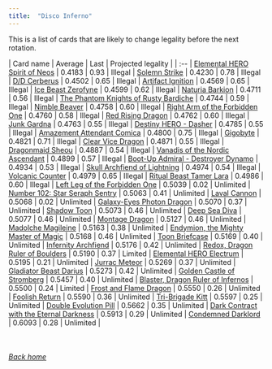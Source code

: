 ```yaml
---
title:  "Disco Inferno"
---
```


This is a list of cards that are likely to change legality before the next rotation.

| Card name | Average | Last | Projected legality |
| :-- |
[Elemental HERO Spirit of Neos](https://db.ygoprodeck.com/card/?search=Elemental%20HERO%20Spirit%20of%20Neos) | 0.4183 | 0.93 | Illegal |
[Solemn Strike](https://db.ygoprodeck.com/card/?search=Solemn%20Strike) | 0.4230 | 0.78 | Illegal |
[D/D Cerberus](https://db.ygoprodeck.com/card/?search=D/D%20Cerberus) | 0.4502 | 0.65 | Illegal |
[Artifact Ignition](https://db.ygoprodeck.com/card/?search=Artifact%20Ignition) | 0.4569 | 0.65 | Illegal |
[Ice Beast Zerofyne](https://db.ygoprodeck.com/card/?search=Ice%20Beast%20Zerofyne) | 0.4599 | 0.62 | Illegal |
[Naturia Barkion](https://db.ygoprodeck.com/card/?search=Naturia%20Barkion) | 0.4711 | 0.56 | Illegal |
[The Phantom Knights of Rusty Bardiche](https://db.ygoprodeck.com/card/?search=The%20Phantom%20Knights%20of%20Rusty%20Bardiche) | 0.4744 | 0.59 | Illegal |
[Nimble Beaver](https://db.ygoprodeck.com/card/?search=Nimble%20Beaver) | 0.4758 | 0.60 | Illegal |
[Right Arm of the Forbidden One](https://db.ygoprodeck.com/card/?search=Right%20Arm%20of%20the%20Forbidden%20One) | 0.4760 | 0.58 | Illegal |
[Red Rising Dragon](https://db.ygoprodeck.com/card/?search=Red%20Rising%20Dragon) | 0.4762 | 0.60 | Illegal |
[Junk Gardna](https://db.ygoprodeck.com/card/?search=Junk%20Gardna) | 0.4763 | 0.55 | Illegal |
[Destiny HERO - Dasher](https://db.ygoprodeck.com/card/?search=Destiny%20HERO%20-%20Dasher) | 0.4785 | 0.55 | Illegal |
[Amazement Attendant Comica](https://db.ygoprodeck.com/card/?search=Amazement%20Attendant%20Comica) | 0.4800 | 0.75 | Illegal |
[Gigobyte](https://db.ygoprodeck.com/card/?search=Gigobyte) | 0.4821 | 0.71 | Illegal |
[Clear Vice Dragon](https://db.ygoprodeck.com/card/?search=Clear%20Vice%20Dragon) | 0.4871 | 0.55 | Illegal |
[Dragonmaid Sheou](https://db.ygoprodeck.com/card/?search=Dragonmaid%20Sheou) | 0.4887 | 0.54 | Illegal |
[Vanadis of the Nordic Ascendant](https://db.ygoprodeck.com/card/?search=Vanadis%20of%20the%20Nordic%20Ascendant) | 0.4899 | 0.57 | Illegal |
[Boot-Up Admiral - Destroyer Dynamo](https://db.ygoprodeck.com/card/?search=Boot-Up%20Admiral%20-%20Destroyer%20Dynamo) | 0.4934 | 0.53 | Illegal |
[Skull Archfiend of Lightning](https://db.ygoprodeck.com/card/?search=Skull%20Archfiend%20of%20Lightning) | 0.4974 | 0.54 | Illegal |
[Volcanic Counter](https://db.ygoprodeck.com/card/?search=Volcanic%20Counter) | 0.4979 | 0.65 | Illegal |
[Ritual Beast Tamer Lara](https://db.ygoprodeck.com/card/?search=Ritual%20Beast%20Tamer%20Lara) | 0.4986 | 0.60 | Illegal |
[Left Leg of the Forbidden One](https://db.ygoprodeck.com/card/?search=Left%20Leg%20of%20the%20Forbidden%20One) | 0.5039 | 0.02 | Unlimited |
[Number 102: Star Seraph Sentry](https://db.ygoprodeck.com/card/?search=Number%20102:%20Star%20Seraph%20Sentry) | 0.5063 | 0.41 | Unlimited |
[Laval Cannon](https://db.ygoprodeck.com/card/?search=Laval%20Cannon) | 0.5068 | 0.02 | Unlimited |
[Galaxy-Eyes Photon Dragon](https://db.ygoprodeck.com/card/?search=Galaxy-Eyes%20Photon%20Dragon) | 0.5070 | 0.37 | Unlimited |
[Shadow Toon](https://db.ygoprodeck.com/card/?search=Shadow%20Toon) | 0.5073 | 0.46 | Unlimited |
[Deep Sea Diva](https://db.ygoprodeck.com/card/?search=Deep%20Sea%20Diva) | 0.5077 | 0.46 | Unlimited |
[Montage Dragon](https://db.ygoprodeck.com/card/?search=Montage%20Dragon) | 0.5127 | 0.46 | Unlimited |
[Madolche Magileine](https://db.ygoprodeck.com/card/?search=Madolche%20Magileine) | 0.5163 | 0.38 | Unlimited |
[Endymion, the Mighty Master of Magic](https://db.ygoprodeck.com/card/?search=Endymion,%20the%20Mighty%20Master%20of%20Magic) | 0.5168 | 0.46 | Unlimited |
[Toon Briefcase](https://db.ygoprodeck.com/card/?search=Toon%20Briefcase) | 0.5169 | 0.40 | Unlimited |
[Infernity Archfiend](https://db.ygoprodeck.com/card/?search=Infernity%20Archfiend) | 0.5176 | 0.42 | Unlimited |
[Redox, Dragon Ruler of Boulders](https://db.ygoprodeck.com/card/?search=Redox,%20Dragon%20Ruler%20of%20Boulders) | 0.5190 | 0.37 | Limited |
[Elemental HERO Electrum](https://db.ygoprodeck.com/card/?search=Elemental%20HERO%20Electrum) | 0.5195 | 0.21 | Unlimited |
[Jurrac Meteor](https://db.ygoprodeck.com/card/?search=Jurrac%20Meteor) | 0.5269 | 0.37 | Unlimited |
[Gladiator Beast Darius](https://db.ygoprodeck.com/card/?search=Gladiator%20Beast%20Darius) | 0.5273 | 0.42 | Unlimited |
[Golden Castle of Stromberg](https://db.ygoprodeck.com/card/?search=Golden%20Castle%20of%20Stromberg) | 0.5457 | 0.40 | Unlimited |
[Blaster, Dragon Ruler of Infernos](https://db.ygoprodeck.com/card/?search=Blaster,%20Dragon%20Ruler%20of%20Infernos) | 0.5500 | 0.24 | Limited |
[Frost and Flame Dragon](https://db.ygoprodeck.com/card/?search=Frost%20and%20Flame%20Dragon) | 0.5550 | 0.26 | Unlimited |
[Foolish Return](https://db.ygoprodeck.com/card/?search=Foolish%20Return) | 0.5590 | 0.36 | Unlimited |
[Tri-Brigade Kitt](https://db.ygoprodeck.com/card/?search=Tri-Brigade%20Kitt) | 0.5597 | 0.25 | Unlimited |
[Double Evolution Pill](https://db.ygoprodeck.com/card/?search=Double%20Evolution%20Pill) | 0.5662 | 0.35 | Unlimited |
[Dark Contract with the Eternal Darkness](https://db.ygoprodeck.com/card/?search=Dark%20Contract%20with%20the%20Eternal%20Darkness) | 0.5913 | 0.29 | Unlimited |
[Condemned Darklord](https://db.ygoprodeck.com/card/?search=Condemned%20Darklord) | 0.6093 | 0.28 | Unlimited |

<br>

###### [Back home](index)